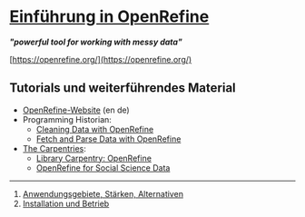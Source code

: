 # [Einführung in OpenRefine](https://mnscholz.github.io/openrefine-tutorial/)

***"powerful tool for working with messy data"***

[https://openrefine.org/](https://openrefine.org/)


## Tutorials und weiterführendes Material

- [OpenRefine-Website](https://github.com/OpenRefine/OpenRefine/wiki/External-Resources#german) (en de)
- Programming Historian:
  - [Cleaning Data with OpenRefine](https://programminghistorian.org/en/lessons/cleaning-data-with-openrefine)
  - [Fetch and Parse Data with OpenRefine](https://programminghistorian.org/en/lessons/fetch-and-parse-data-with-openrefine)
- [The Carpentries](https://carpentries.org/lessons/):
  - [Library Carpentry: OpenRefine](https://librarycarpentry.github.io/lc-open-refine/)
  - [OpenRefine for Social Science Data ](https://datacarpentry.github.io/openrefine-socialsci/)

---

1. [Anwendungsgebiete, Stärken, Alternativen](anwendungsgebiete)
1. [Installation und Betrieb](betrieb)
